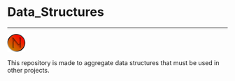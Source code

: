 # Data_Structures
-----------------
![Njord's Logo](NjordLogo.png)

This repository is made to aggregate data structures that must
be used in other projects.
